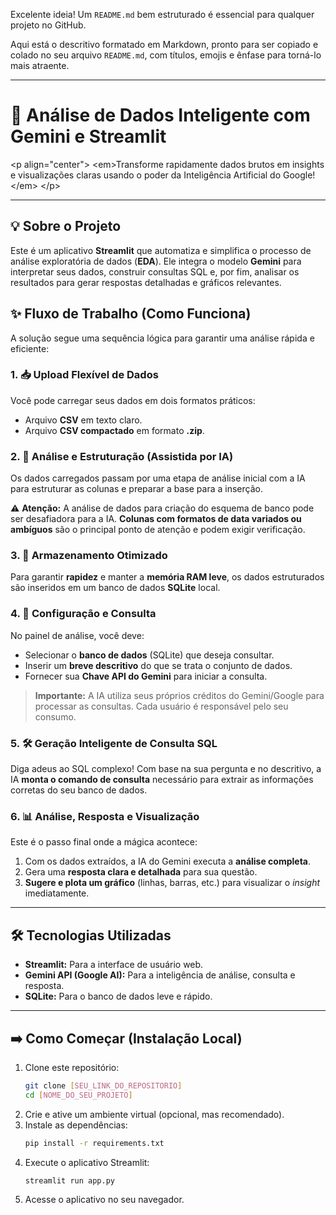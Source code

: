 Excelente ideia\! Um `README.md` bem estruturado é essencial para qualquer projeto no GitHub.

Aqui está o descritivo formatado em Markdown, pronto para ser copiado e colado no seu arquivo `README.md`, com títulos, emojis e ênfase para torná-lo mais atraente.

-----

# 🚀 Análise de Dados Inteligente com Gemini e Streamlit

\<p align="center"\>
\<em\>Transforme rapidamente dados brutos em insights e visualizações claras usando o poder da Inteligência Artificial do Google\!\</em\>
\</p\>

-----

## 💡 Sobre o Projeto

Este é um aplicativo **Streamlit** que automatiza e simplifica o processo de análise exploratória de dados (**EDA**). Ele integra o modelo **Gemini** para interpretar seus dados, construir consultas SQL e, por fim, analisar os resultados para gerar respostas detalhadas e gráficos relevantes.

## ✨ Fluxo de Trabalho (Como Funciona)

A solução segue uma sequência lógica para garantir uma análise rápida e eficiente:

### 1\. 📥 Upload Flexível de Dados

Você pode carregar seus dados em dois formatos práticos:

  * Arquivo **CSV** em texto claro.
  * Arquivo **CSV compactado** em formato **.zip**.

### 2\. 🧠 Análise e Estruturação (Assistida por IA)

Os dados carregados passam por uma etapa de análise inicial com a IA para estruturar as colunas e preparar a base para a inserção.

⚠️ **Atenção:** A análise de dados para criação do esquema de banco pode ser desafiadora para a IA. **Colunas com formatos de data variados ou ambíguos** são o principal ponto de atenção e podem exigir verificação.

### 3\. 💾 Armazenamento Otimizado

Para garantir **rapidez** e manter a **memória RAM leve**, os dados estruturados são inseridos em um banco de dados **SQLite** local.

### 4\. 🔑 Configuração e Consulta

No painel de análise, você deve:

  * Selecionar o **banco de dados** (SQLite) que deseja consultar.
  * Inserir um **breve descritivo** do que se trata o conjunto de dados.
  * Fornecer sua **Chave API do Gemini** para iniciar a consulta.

> **Importante:** A IA utiliza seus próprios créditos do Gemini/Google para processar as consultas. Cada usuário é responsável pelo seu consumo.

### 5\. 🛠️ Geração Inteligente de Consulta SQL

Diga adeus ao SQL complexo\! Com base na sua pergunta e no descritivo, a IA **monta o comando de consulta** necessário para extrair as informações corretas do seu banco de dados.

### 6\. 📊 Análise, Resposta e Visualização

Este é o passo final onde a mágica acontece:

1.  Com os dados extraídos, a IA do Gemini executa a **análise completa**.
2.  Gera uma **resposta clara e detalhada** para sua questão.
3.  **Sugere e plota um gráfico** (linhas, barras, etc.) para visualizar o *insight* imediatamente.

-----

## 🛠️ Tecnologias Utilizadas

  * **Streamlit:** Para a interface de usuário web.
  * **Gemini API (Google AI):** Para a inteligência de análise, consulta e resposta.
  * **SQLite:** Para o banco de dados leve e rápido.

-----

## ➡️ Como Começar (Instalação Local)

1.  Clone este repositório:
    ```bash
    git clone [SEU_LINK_DO_REPOSITORIO]
    cd [NOME_DO_SEU_PROJETO]
    ```
2.  Crie e ative um ambiente virtual (opcional, mas recomendado).
3.  Instale as dependências:
    ```bash
    pip install -r requirements.txt
    ```
4.  Execute o aplicativo Streamlit:
    ```bash
    streamlit run app.py
    ```
5.  Acesse o aplicativo no seu navegador.
